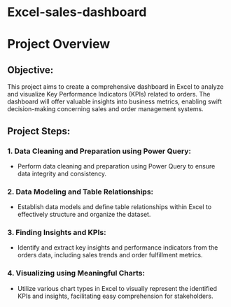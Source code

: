# Excel-sales-dashboard

# Project Overview

## Objective:
This project aims to create a comprehensive dashboard in Excel to analyze and visualize Key Performance Indicators (KPIs) related to orders. The dashboard will offer valuable insights into business metrics, enabling swift decision-making concerning sales and order management systems.

## Project Steps:

### 1. Data Cleaning and Preparation using Power Query:
- Perform data cleaning and preparation using Power Query to ensure data integrity and consistency.

### 2. Data Modeling and Table Relationships:
- Establish data models and define table relationships within Excel to effectively structure and organize the dataset.

### 3. Finding Insights and KPIs:
- Identify and extract key insights and performance indicators from the orders data, including sales trends and order fulfillment metrics.

### 4. Visualizing using Meaningful Charts:
- Utilize various chart types in Excel to visually represent the identified KPIs and insights, facilitating easy comprehension for stakeholders.
